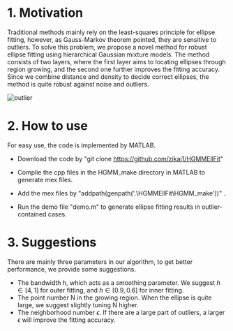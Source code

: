 # 1. Motivation
Traditional methods mainly rely on the least-squares principle for ellipse fitting, however, as Gauss-Markov theorem pointed, they are sensitive to outliers. To solve this problem, we propose a novel method for robust ellipse fitting using hierarchical Gaussian mixture models. The method consists of two layers, where the first layer aims to locating ellipses through region growing, and the second one further improves the fitting accuracy. Since we combine distance and density to decide correct ellipses, the method is quite robust against noise and outliers. 

![outlier](https://github.com/zikai1/HGMMEllFit/blob/main/outlier.png)

# 2. How to use
For easy use, the code is implemented by MATLAB. 
- Download the code by 
"git clone https://github.com/zikai1/HGMMEllFit"

- Complie the cpp files in the HGMM_make directory in MATLAB to generate mex files. 

- Add the mex files by "addpath(genpath('.\HGMMEllFit\HGMM_make'))" .

- Run the demo file "demo.m" to generate ellipse fitting results in outlier-contained cases.

# 3. Suggestions
There are mainly three parameters in our algorithm, to get better performance, we provide some suggestions.
- The bandwidth h, which acts as a smoothing parameter. We suggest $h\in [4, 1]$ for outer fitting, and $h\in [0.9, 0.6]$ for inner fitting.
- The point number N in the growing region. When the ellipse is quite large, we suggest slightly tuning N higher.
- The neighborhood number $\epsilon$. If there are a large part of outliers, a larger $\epsilon$ will improve the fitting accuracy.

